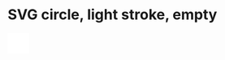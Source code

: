 # SVG circle, light stroke, empty

![circle, light stroke, empty](svg_circle_light_stroke_empty.svg)
